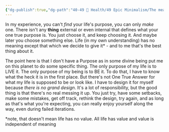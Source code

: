 ```yaml
---
{"dg-publish":true,"dg-path":"40-49 🔅 Health/49 Epic Minimalism/The meaning of life.md","dg-permalink":"meaning","permalink":"/meaning/","noteIcon":"","created":"2023-08-25T08:25:29","updated":"2023-08-25T08:26:57.882-04:00"}
---
```



In my experience, you can't *find* your life's purpose, you can only *make* one. There isn't any **thing** external or even internal that defines what your one true purpose is. You just choose it, and keep choosing it. And maybe later you choose something else. Life (in my own understanding) has no meaning except that which we decide to give it* - and to me that's the best thing about it.

The point here is that I don't have a Purpose as in some divine being put me on this planet to do some specific thing. The only purpose of my life is to LIVE it. The only purpose of my being is to BE it. To do that, I have to know what the heck it is in the first place. But there's not One True Answer for what my life is supposed to be or look like. I have to design it for myself because *there is no grand design*. It's a lot of responsibility, but the good thing is that there's no real messing it up. You just try, have some setbacks, make some mistakes, get off track, rethink the design, try again, and as long as that's what you're expecting, you can really enjoy yourself along the way, even during failed iterations.


*note, that doesn't mean life has no value. All life has value and value is independent of meaning
